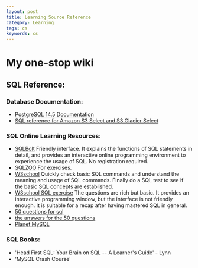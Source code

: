 ```yaml
---
layout: post
title: Learning Source Reference 
category: Learning
tags: cs
keywords: cs
---
```


# My one-stop wiki ##

## SQL Reference:

### Database Documentation:
- [PostgreSQL 14.5 Documentation](https://www.postgresql.org/docs/current/index.html)
- [SQL reference for Amazon S3 Select and S3 Glacier Select](https://docs.aws.amazon.com/AmazonS3/latest/userguide/s3-glacier-select-sql-reference.html)

### SQL Online Learning Resources:
- [SQLBolt](https://sqlbolt.com/) Friendly interface. It explains the functions of SQL statements in detail, and provides an interactive online programming environment to experience the usage of SQL. No registration required.
- [SQLZOO](https://zh.sqlzoo.net/wiki/SQL_Tutorial) For exercises.
- [W3school](http://www.w3school.com.cn/sql/) Quickly check basic SQL commands and understand the meaning and usage of SQL commands. Finally do a SQL test to see if the basic SQL concepts are established.
- [W3school SQL exercise](http://www.w3resource.com/sql-exercises/) The questions are rich but basic. It provides an interactive programming window, but the interface is not friendly enough. It is suitable for a recap after having mastered SQL in general.
- [50 questions for sql](https://www.jianshu.com/p/476b52ee4f1b)
- [the answers for the 50 questions](https://blog.csdn.net/woooooood/article/details/85163780)
- [Planet MySQL](https://planet.mysql.com/)

### SQL Books:
-  'Head First SQL: Your Brain on SQL -- A Learner's Guide' - Lynn
-  'MySQL Crash Course'



